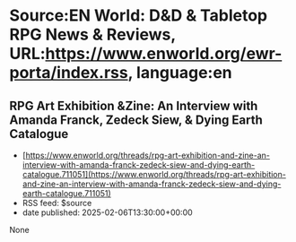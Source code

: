 # Source:EN World: D&D & Tabletop RPG News & Reviews, URL:https://www.enworld.org/ewr-porta/index.rss, language:en

## RPG Art Exhibition &Zine: An Interview with Amanda Franck, Zedeck Siew, & Dying Earth Catalogue
 - [https://www.enworld.org/threads/rpg-art-exhibition-and-zine-an-interview-with-amanda-franck-zedeck-siew-and-dying-earth-catalogue.711051](https://www.enworld.org/threads/rpg-art-exhibition-and-zine-an-interview-with-amanda-franck-zedeck-siew-and-dying-earth-catalogue.711051)
 - RSS feed: $source
 - date published: 2025-02-06T13:30:00+00:00

None

